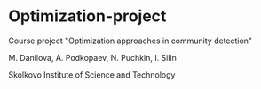 # Optimization-project

Course project "Optimization approaches in community detection"

M. Danilova, A. Podkopaev, N. Puchkin, I. Silin

Skolkovo Institute of Science and Technology
